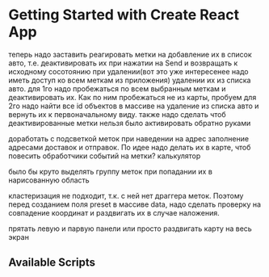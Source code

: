 # Getting Started with Create React App

теперь надо заставить реагировать метки на добавление их в список авто, т.е. деактивировать их при нажатии на Send и возвращать к исходному сосотоянию при удалении(вот это уже интересенее надо иметь доступ ко всем меткам из приложения)
удалении их из списка авто. 
для 1го надо пробежаться по всем выбранным меткам и деактивировать их. Как по ним пробежаться не из карты, пробуем
для 2го надо найти все id объектов в массиве на удаление из списка авто и вернуть их к первоначальному виду. 
также надо сделать чтоб деактивированные метки нельзя было активировать обратно руками

доработать
с подсветкой меток при наведении на адрес
заполнение адресами доставок и отправок. По идее надо делать их в карте, чтоб повесить обработчики событий на метки?
калькулятор

было бы круто
выделять группу меток при попадании их в нарисованную область

кластеризация не подходит, т.к. с ней нет драггера меток. Поэтому перед созданием поля preset в массиве data, надо сделать проверку на совпадение координат и раздвигать их в случае наложения.

прятать левую и парвую панели или просто раздвигать карту на весь экран

## Available Scripts

